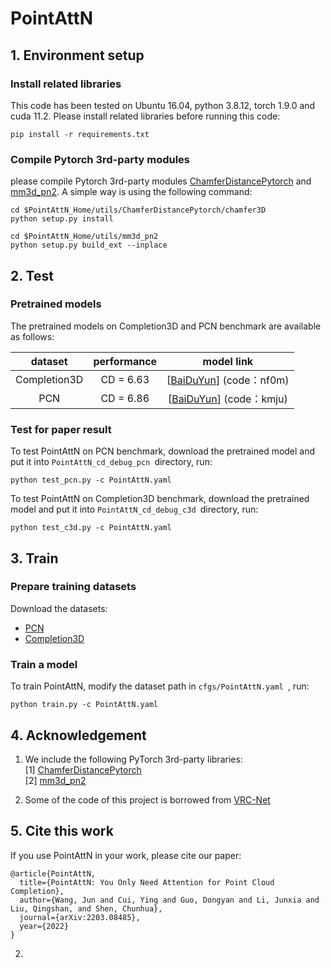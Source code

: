 # PointAttN
## 1. Environment setup

### Install related libraries

This code has been tested on Ubuntu 16.04, python 3.8.12, torch 1.9.0 and cuda 11.2. Please install related libraries before running this code:

```
pip install -r requirements.txt
```

### Compile Pytorch 3rd-party modules

please compile Pytorch 3rd-party modules [ChamferDistancePytorch](https://github.com/ThibaultGROUEIX/ChamferDistancePytorch) and [mm3d_pn2](https://github.com/Colin97/MSN-Point-Cloud-Completion). A simple way is using the following command:

```
cd $PointAttN_Home/utils/ChamferDistancePytorch/chamfer3D
python setup.py install

cd $PointAttN_Home/utils/mm3d_pn2
python setup.py build_ext --inplace
```

## 2. Test

### Pretrained models

The pretrained models on Completion3D and PCN benchmark are available as follows:

|   dataset    | performance |                          model link                          |
| :----------: | :---------: | :----------------------------------------------------------: |
| Completion3D |  CD = 6.63  | [[BaiDuYun](https://pan.baidu.com/s/17-BZr3QvHYjEVMjPuXHXTg)] (code：nf0m) |
|     PCN      |  CD = 6.86  | [[BaiDuYun](https://pan.baidu.com/s/187GjKO2qEQFWlroG1Mma2g)] (code：kmju) |

### Test for paper result

To test PointAttN on PCN benchmark, download  the pretrained model and put it into `PointAttN_cd_debug_pcn `directory, run:

```
python test_pcn.py -c PointAttN.yaml
```

To test PointAttN on Completion3D benchmark, download  the pretrained model and put it into `PointAttN_cd_debug_c3d `directory, run:

```
python test_c3d.py -c PointAttN.yaml
```

## 3. Train

### Prepare training datasets

Download the datasets:

+ [PCN](https://drive.google.com/drive/folders/1P_W1tz5Q4ZLapUifuOE4rFAZp6L1XTJz)
+ [Completion3D](https://completion3d.stanford.edu/)

### Train a model

To train PointAttN, modify the dataset path in `cfgs/PointAttN.yaml `, run:

```
python train.py -c PointAttN.yaml
```

## 4. Acknowledgement

1. We include the following PyTorch 3rd-party libraries:  
   [1] [ChamferDistancePytorch](https://github.com/ThibaultGROUEIX/ChamferDistancePytorch)  
   [2] [mm3d_pn2](https://github.com/Colin97/MSN-Point-Cloud-Completion)

2. Some of the code of this project is borrowed from [VRC-Net](https://github.com/paul007pl/MVP_Benchmark)  

## 5. Cite this work

If you use PointAttN in your work, please cite our paper:

```
@article{PointAttN,
  title={PointAttN: You Only Need Attention for Point Cloud Completion},
  author={Wang, Jun and Cui, Ying and Guo, Dongyan and Li, Junxia and Liu, Qingshan, and Shen, Chunhua},
  journal={arXiv:2203.08485},
  year={2022}
}
```



2. 


